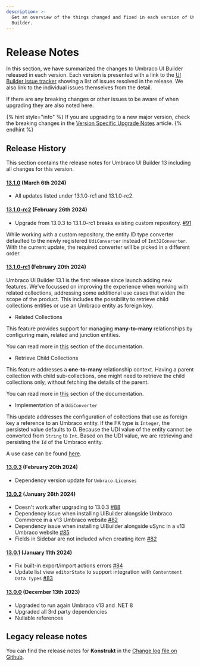 ```yaml
---
description: >-
  Get an overview of the things changed and fixed in each version of Umbraco UI
  Builder.
---
```


# Release Notes

In this section, we have summarized the changes to Umbraco UI Builder released in each version. Each version is presented with a link to the [UI Builder issue tracker](https://github.com/umbraco/Umbraco.UIBuilder.Issues/issues) showing a list of issues resolved in the release. We also link to the individual issues themselves from the detail.

If there are any breaking changes or other issues to be aware of when upgrading they are also noted here.

{% hint style="info" %}
If you are upgrading to a new major version, check the breaking changes in the [Version Specific Upgrade Notes](upgrading/version-specific.md) article.
{% endhint %}

## Release History

This section contains the release notes for Umbraco UI Builder 13 including all changes for this version.

#### [**13.1.0**](https://github.com/umbraco/Umbraco.UIBuilder.Issues/issues?q=is%3Aissue+is%3Aclosed+label%3Arelease%2F13.1.0) **(March 6th 2024)**

* All updates listed under 13.1.0-rc1 and 13.1.0-rc2.

#### [**13.1.0-rc2**](https://github.com/umbraco/Umbraco.UIBuilder.Issues/issues?q=is%3Aissue+is%3Aclosed+label%3Arelease%2F13.1.0) **(February 26th 2024)**

* Upgrade from 13.0.3 to 13.1.0-rc1 breaks existing custom repository. [#91](https://github.com/umbraco/Umbraco.UIBuilder.Issues/issues/91)

While working with a custom repository, the entity ID type converter defaulted to the newly registered `UdiConverter` instead of `Int32Converter`. With the current update, the required converter will be picked in a different order.

#### [**13.1.0-rc1**](https://github.com/umbraco/Umbraco.UIBuilder.Issues/issues?q=is%3Aissue+is%3Aclosed+label%3Arelease%2F13.1.0) **(February 20th 2024)**

Umbraco UI Builder 13.1 is the first release since launch adding new features. We've focussed on improving the experience when working with related collections, addressing some additional use cases that widen the scope of the product. This includes the possibility to retrieve child collections entities or use an Umbraco entity as foreign key.

* Related Collections

This feature provides support for managing **many-to-many** relationships by configuring main, related and junction entities.

You can read more in [this](collections/related-collections.md) section of the documentation.

* Retrieve Child Collections

This feature addresses a **one-to-many** relationship context. Having a parent collection with child sub-collections, one might need to retrieve the child collections only, without fetching the details of the parent.

You can read more in [this](collections/retrieve-child-collections.md) section of the documentation.

* Implementation of a `UdiConverter`

This update addresses the configuration of collections that use as foreign key a reference to an Umbraco entity. If the FK type is `Integer`, the persisted value defaults to 0. Because the UDI value of the entity cannot be converted from `String` to `Int`. Based on the UDI value, we are retrieving and persisting the `Id` of the Umbraco entity.

A use case can be found [here](https://github.com/umbraco/Umbraco.UIBuilder.Issues/issues/86).


#### [**13.0.3**](https://github.com/umbraco/Umbraco.UIBuilder.Issues/issues?q=is%3Aissue+is%3Aclosed+label%3Arelease%2F13.0.3) **(February 20th 2024)**

* Dependency version update for `Umbraco.Licenses`

#### [13.0.2](https://github.com/umbraco/Umbraco.UIBuilder.Issues/issues?q=label%3Arelease%2F13.0.2+is%3Aclosed) (January 26th 2024)

* Doesn't work after upgrading to 13.0.3 [#88](https://github.com/umbraco/Umbraco.UIBuilder.Issues/issues/88)
* Dependency issue when installing UIBuilder alongside Umbraco Commerce in a v13 Umbraco website [#82](https://github.com/umbraco/Umbraco.UIBuilder.Issues/issues/87)
* Dependency issue when installing UIBuilder alongside uSync in a v13 Umbraco website [#85](https://github.com/umbraco/Umbraco.UIBuilder.Issues/issues/85)
* Fields in Sidebar are not included when creating item [#82](https://github.com/umbraco/Umbraco.UIBuilder.Issues/issues/82)

#### [13.0.1](https://github.com/umbraco/Umbraco.UIBuilder.Issues/issues?q=label%3Arelease%2F13.0.1+is%3Aclosed) (January 11th 2024)

* Fix built-in export/import actions errors [#84](https://github.com/umbraco/Umbraco.UIBuilder.Issues/issues/84)
* Update list view `editorState` to support integration with `Contentment Data Types` [#83](https://github.com/umbraco/Umbraco.UIBuilder.Issues/issues/83)

#### [13.0.0](https://github.com/umbraco/Umbraco.UIBuilder.Issues/issues?q=is%3Aissue+is%3Aclosed+label%3Arelease%2F13+label%3Arelease%2F13.0.0) (December 13th 2023)

* Upgraded to run again Umbraco v13 and .NET 8
* Upgraded all 3rd party dependencies
* Nullable references

## Legacy release notes

You can find the release notes for **Konstrukt** in the [Change log file on Github](changelog-archive/changelog.md).
